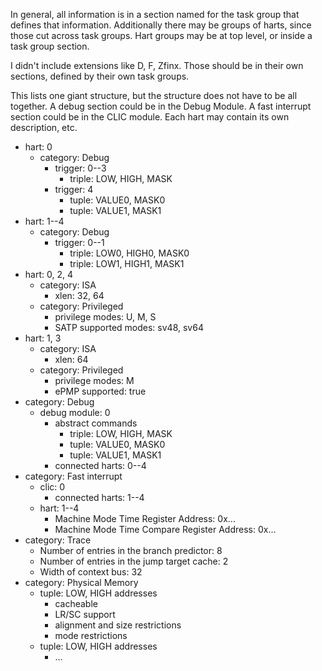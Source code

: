 In general, all information is in a section named for the task group that
defines that information. Additionally there may be groups of harts, since
those cut across task groups. Hart groups may be at top level, or inside a
task group section.

I didn't include extensions like D, F, Zfinx. Those should be in their own
sections, defined by their own task groups.

This lists one giant structure, but the structure does not have to be all
together. A debug section could be in the Debug Module. A fast interrupt
section could be in the CLIC module. Each hart may contain its own
description, etc.

* hart: 0
    * category: Debug
        * trigger: 0--3
            * triple: LOW, HIGH, MASK
        * trigger: 4
            * tuple: VALUE0, MASK0
            * tuple: VALUE1, MASK1
* hart: 1--4
    * category: Debug
        * trigger: 0--1
            * triple: LOW0, HIGH0, MASK0
            * triple: LOW1, HIGH1, MASK1
* hart: 0, 2, 4
    * category: ISA
        * xlen: 32, 64
    * category: Privileged
        * privilege modes: U, M, S
        * SATP supported modes: sv48, sv64
* hart: 1, 3
    * category: ISA
        * xlen: 64
    * category: Privileged
        * privilege modes: M
        * ePMP supported: true
* category: Debug
    * debug module: 0
        * abstract commands
            * triple: LOW, HIGH, MASK
            * tuple: VALUE0, MASK0
            * tuple: VALUE1, MASK1
        * connected harts: 0--4
* category: Fast interrupt
    * clic: 0
        * connected harts: 1--4
    * hart: 1--4
        * Machine Mode Time Register Address: 0x...
        * Machine Mode Time Compare Register Address: 0x...
* category: Trace
    * Number of entries in the branch predictor: 8
    * Number of entries in the jump target cache: 2
    * Width of context bus: 32
* category: Physical Memory
    * tuple: LOW, HIGH addresses
        * cacheable
        * LR/SC support
        * alignment and size restrictions
        * mode restrictions
    * tuple: LOW, HIGH addresses
        * ...
